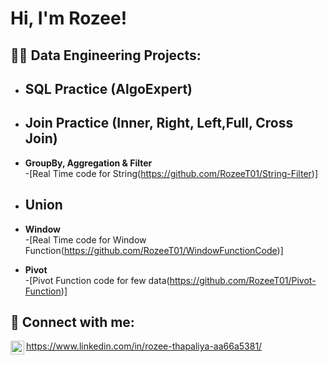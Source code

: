 
<h1>Hi, I'm Rozee!

<h2>👨‍💻 Data Engineering Projects:</h2>

- <b>SQL Practice (AlgoExpert)</b>
  -
- <b>Join Practice (Inner, Right, Left,Full, Cross Join)</b>
  - 
- <b>GroupBy, Aggregation & Filter </b>  
  -[Real Time code for String(https://github.com/RozeeT01/String-Filter)]
  
- <b>Union</b>
  - 
- <b>Window</b>    
  -[Real Time code for Window Function(https://github.com/RozeeT01/WindowFunctionCode)]
  
- <b>Pivot</b>    
  -[Pivot Function code for few data(https://github.com/RozeeT01/Pivot-Function)] 

<h2> 🤳 Connect with me:</h2>

<img align="left" alt="RozeeThapaliya | LinkedIn" width="22px" src="https://cdn.jsdelivr.net/npm/simple-icons@v3/icons/linkedin.svg" />

https://www.linkedin.com/in/rozee-thapaliya-aa66a5381/

<!--

Here are some ideas to get you started:

- 🔭 I’m currently working on ...
- 🌱 I’m currently learning ...
- 👯 I’m looking to collaborate on ...
- 🤔 I’m looking for help with ...
- 💬 Ask me about ...
- 📫 How to reach me: ...
- 😄 Pronouns: ...
- ⚡ Fun fact: ...
-->
